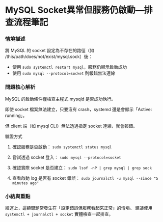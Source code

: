 # MySQL Socket異常但服務仍啟動—排查流程筆記


### 情境描述

將 MySQL 的 socket 設定為不存在的路徑（如 /this/path/does/not/exist/mysql.sock）後：
- 使用 `sudo systemctl restart mysql`，服務仍顯示啟動成功
- 使用 `sudo mysql --protocol=socket` 則報錯無法連線

### 問題核心解析

MySQL 的啟動條件僅檢查主程式 mysqld 是否成功執行。

即使 socket 檔案無法建立，只要沒有 crash，systemd 還是會顯示「Active: running」。

但 client 端（如 mysql CLI）無法透過指定 socket 連線，就會報錯。

驗證方式
1. 確認服務是否啟動：
 `sudo systemctl status mysql`
2. 嘗試透過 socket 登入：
 `sudo mysql --protocol=socket`
3. 確認實際 socket 是否建立：
 `sudo lsof -nP | grep mysql | grep sock`

4. 查看啟動 log 是否有 socket 錯誤：
 `sudo journalctl -u mysql --since "5 minutes ago"`

### 小結與重點

維運上，這類問題常發生在「設定錯誤但服務看起來正常」的情境。
建議使用 `systemctl + journalctl + socket` 實體檢查一起排查。